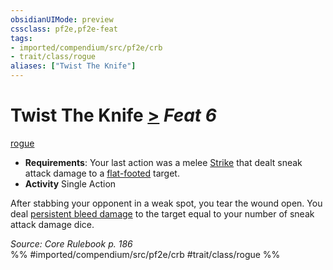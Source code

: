 ```yaml
---
obsidianUIMode: preview
cssclass: pf2e,pf2e-feat
tags:
- imported/compendium/src/pf2e/crb
- trait/class/rogue
aliases: ["Twist The Knife"]
---
```

# Twist The Knife  [>](chapter-9-playing-the-game.md#Actions "Single Action") *Feat 6*  
[rogue](rules/traits/rogue.md)  

- **Requirements**: Your last action was a melee [Strike](strike.md) that dealt sneak attack damage to a [flat-footed](conditions.md#Flat-footed) target.
- **Activity** Single Action

After stabbing your opponent in a weak spot, you tear the wound open. You deal [persistent bleed damage](conditions.md#Persistent%20Damage) to the target equal to your number of sneak attack damage dice.

*Source: Core Rulebook p. 186*  
%% #imported/compendium/src/pf2e/crb #trait/class/rogue %%